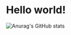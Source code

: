 # Hello world!

![Anurag's GitHub stats](https://github-readme-stats.vercel.app/api?username=MoonYoungHo&show_icons=true)